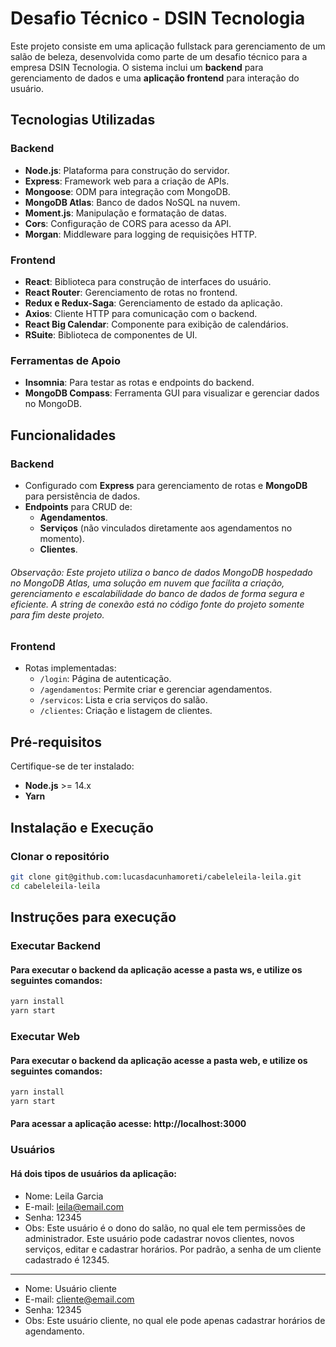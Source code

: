 # Desafio Técnico - DSIN Tecnologia

Este projeto consiste em uma aplicação fullstack para gerenciamento de um salão de beleza, desenvolvida como parte de um desafio técnico para a empresa DSIN Tecnologia. O sistema inclui um **backend** para gerenciamento de dados e uma **aplicação frontend** para interação do usuário.

## Tecnologias Utilizadas

### Backend

- **Node.js**: Plataforma para construção do servidor.
- **Express**: Framework web para a criação de APIs.
- **Mongoose**: ODM para integração com MongoDB.
- **MongoDB Atlas**: Banco de dados NoSQL na nuvem.
- **Moment.js**: Manipulação e formatação de datas.
- **Cors**: Configuração de CORS para acesso da API.
- **Morgan**: Middleware para logging de requisições HTTP.

### Frontend

- **React**: Biblioteca para construção de interfaces do usuário.
- **React Router**: Gerenciamento de rotas no frontend.
- **Redux e Redux-Saga**: Gerenciamento de estado da aplicação.
- **Axios**: Cliente HTTP para comunicação com o backend.
- **React Big Calendar**: Componente para exibição de calendários.
- **RSuite**: Biblioteca de componentes de UI.

### Ferramentas de Apoio

- **Insomnia**: Para testar as rotas e endpoints do backend.
- **MongoDB Compass**: Ferramenta GUI para visualizar e gerenciar dados no MongoDB.

## Funcionalidades

### Backend

- Configurado com **Express** para gerenciamento de rotas e **MongoDB** para persistência de dados.
- **Endpoints** para CRUD de:
  - **Agendamentos**.
  - **Serviços** (não vinculados diretamente aos agendamentos no momento).
  - **Clientes**.

###### Observação: Este projeto utiliza o banco de dados MongoDB hospedado no MongoDB Atlas, uma solução em nuvem que facilita a criação, gerenciamento e escalabilidade do banco de dados de forma segura e eficiente. A string de conexão está no código fonte do projeto somente para fim deste projeto.

### Frontend

- Rotas implementadas:
  - `/login`: Página de autenticação.
  - `/agendamentos`: Permite criar e gerenciar agendamentos.
  - `/servicos`: Lista e cria serviços do salão.
  - `/clientes`: Criação e listagem de clientes.

## Pré-requisitos

Certifique-se de ter instalado:

- **Node.js** >= 14.x
- **Yarn**

## Instalação e Execução

### Clonar o repositório

```bash
git clone git@github.com:lucasdacunhamoreti/cabeleleila-leila.git
cd cabeleleila-leila
```

## Instruções para execução

### Executar Backend

#### Para executar o backend da aplicação acesse a pasta ws, e utilize os seguintes comandos:

```bash
yarn install
yarn start
```

### Executar Web

#### Para executar o backend da aplicação acesse a pasta web, e utilize os seguintes comandos:

```bash
yarn install
yarn start
```

#### Para acessar a aplicação acesse: http://localhost:3000

### Usuários

#### Há dois tipos de usuários da aplicação:

- Nome: Leila Garcia
- E-mail: leila@email.com
- Senha: 12345
- Obs: Este usuário é o dono do salão, no qual ele tem permissões de administrador. Este usuário pode cadastrar novos clientes, novos serviços, editar e cadastrar horários. Por padrão, a senha de um cliente cadastrado é 12345.

---

- Nome: Usuário cliente
- E-mail: cliente@email.com
- Senha: 12345
- Obs: Este usuário cliente, no qual ele pode apenas cadastrar horários de agendamento.
